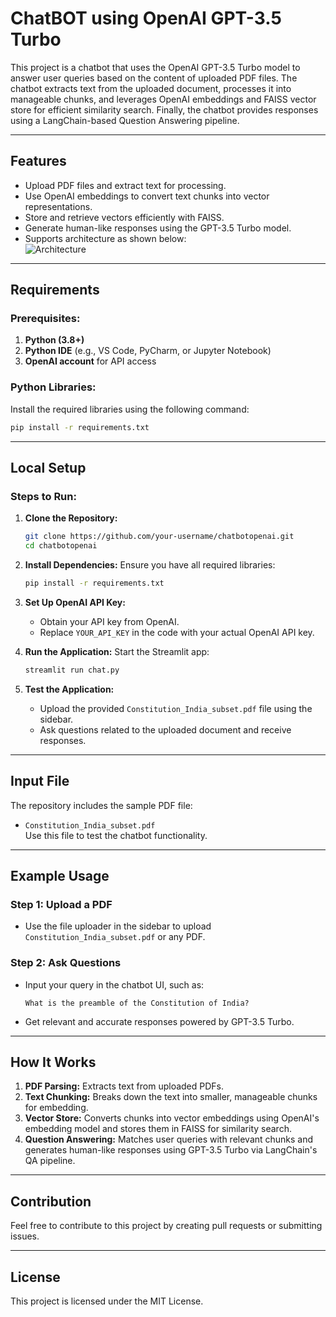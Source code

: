 
# ChatBOT using OpenAI GPT-3.5 Turbo

This project is a chatbot that uses the OpenAI GPT-3.5 Turbo model to answer user queries based on the content of uploaded PDF files. The chatbot extracts text from the uploaded document, processes it into manageable chunks, and leverages OpenAI embeddings and FAISS vector store for efficient similarity search. Finally, the chatbot provides responses using a LangChain-based Question Answering pipeline.

---

## Features
- Upload PDF files and extract text for processing.
- Use OpenAI embeddings to convert text chunks into vector representations.
- Store and retrieve vectors efficiently with FAISS.
- Generate human-like responses using the GPT-3.5 Turbo model.
- Supports architecture as shown below:  
  ![Architecture](./architecture.png)

---

## Requirements
### Prerequisites:
1. **Python (3.8+)**
2. **Python IDE** (e.g., VS Code, PyCharm, or Jupyter Notebook)
3. **OpenAI account** for API access

### Python Libraries:
Install the required libraries using the following command:
```bash
pip install -r requirements.txt
```

---

## Local Setup
### Steps to Run:
1. **Clone the Repository:**
   ```bash
   git clone https://github.com/your-username/chatbotopenai.git
   cd chatbotopenai
   ```

2. **Install Dependencies:**
   Ensure you have all required libraries:
   ```bash
   pip install -r requirements.txt
   ```

3. **Set Up OpenAI API Key:**
   - Obtain your API key from OpenAI.  
   - Replace `YOUR_API_KEY` in the code with your actual OpenAI API key.

4. **Run the Application:**
   Start the Streamlit app:
   ```bash
   streamlit run chat.py
   ```

5. **Test the Application:**
   - Upload the provided `Constitution_India_subset.pdf` file using the sidebar.
   - Ask questions related to the uploaded document and receive responses.

---

## Input File
The repository includes the sample PDF file:
- `Constitution_India_subset.pdf`  
Use this file to test the chatbot functionality.

---

## Example Usage
### Step 1: Upload a PDF
- Use the file uploader in the sidebar to upload `Constitution_India_subset.pdf` or any PDF.

### Step 2: Ask Questions
- Input your query in the chatbot UI, such as:
  ```text
  What is the preamble of the Constitution of India?
  ```
- Get relevant and accurate responses powered by GPT-3.5 Turbo.

---

## How It Works
1. **PDF Parsing:** Extracts text from uploaded PDFs.
2. **Text Chunking:** Breaks down the text into smaller, manageable chunks for embedding.
3. **Vector Store:** Converts chunks into vector embeddings using OpenAI's embedding model and stores them in FAISS for similarity search.
4. **Question Answering:** Matches user queries with relevant chunks and generates human-like responses using GPT-3.5 Turbo via LangChain's QA pipeline.

---

## Contribution
Feel free to contribute to this project by creating pull requests or submitting issues.

---

## License
This project is licensed under the MIT License.
